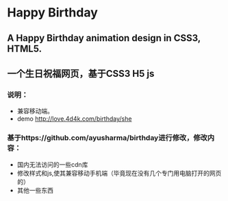 # Happy Birthday

## A Happy Birthday animation design in CSS3, HTML5.
## 一个生日祝福网页，基于CSS3 H5 js 

### 说明：
 - 兼容移动端。
 - demo http://love.4d4k.com/birthday/she
 
### 基于https://github.com/ayusharma/birthday进行修改，修改内容：
 - 国内无法访问的一些cdn库
 - 修改样式和js,使其兼容移动手机端（毕竟现在没有几个专门用电脑打开的网页的）
 - 其他一些东西
